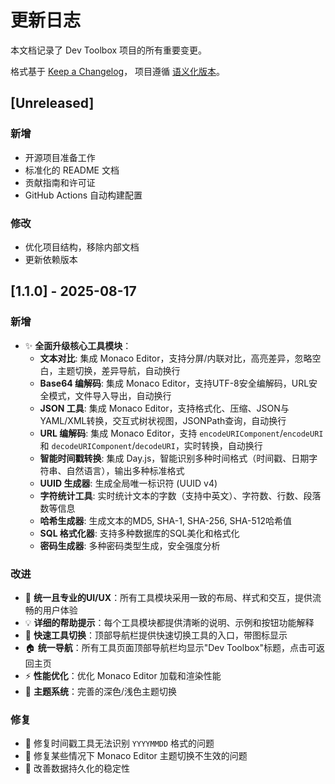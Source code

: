 # 更新日志

本文档记录了 Dev Toolbox 项目的所有重要变更。

格式基于 [Keep a Changelog](https://keepachangelog.com/zh-CN/1.0.0/)，
项目遵循 [语义化版本](https://semver.org/lang/zh-CN/)。

## [Unreleased]

### 新增
- 开源项目准备工作
- 标准化的 README 文档
- 贡献指南和许可证
- GitHub Actions 自动构建配置

### 修改
- 优化项目结构，移除内部文档
- 更新依赖版本

## [1.1.0] - 2025-08-17

### 新增
- ✨ **全面升级核心工具模块**：
  - **文本对比**: 集成 Monaco Editor，支持分屏/内联对比，高亮差异，忽略空白，主题切换，差异导航，自动换行
  - **Base64 编解码**: 集成 Monaco Editor，支持UTF-8安全编解码，URL安全模式，文件导入导出，自动换行
  - **JSON 工具**: 集成 Monaco Editor，支持格式化、压缩、JSON与YAML/XML转换，交互式树状视图，JSONPath查询，自动换行
  - **URL 编解码**: 集成 Monaco Editor，支持 `encodeURIComponent`/`encodeURI` 和 `decodeURIComponent`/`decodeURI`，实时转换，自动换行
  - **智能时间戳转换**: 集成 Day.js，智能识别多种时间格式（时间戳、日期字符串、自然语言），输出多种标准格式
  - **UUID 生成器**: 生成全局唯一标识符 (UUID v4)
  - **字符统计工具**: 实时统计文本的字数（支持中英文）、字符数、行数、段落数等信息
  - **哈希生成器**: 生成文本的MD5, SHA-1, SHA-256, SHA-512哈希值
  - **SQL 格式化器**: 支持多种数据库的SQL美化和格式化
  - **密码生成器**: 多种密码类型生成，安全强度分析

### 改进
- 🎨 **统一且专业的UI/UX**：所有工具模块采用一致的布局、样式和交互，提供流畅的用户体验
- 💡 **详细的帮助提示**：每个工具模块都提供清晰的说明、示例和按钮功能解释
- 🚀 **快速工具切换**：顶部导航栏提供快速切换工具的入口，带图标显示
- 🏠 **统一导航**：所有工具页面顶部导航栏均显示"Dev Toolbox"标题，点击可返回主页
- ⚡ **性能优化**：优化 Monaco Editor 加载和渲染性能
- 🌙 **主题系统**：完善的深色/浅色主题切换

### 修复
- 🐞 修复时间戳工具无法识别 `YYYYMMDD` 格式的问题
- 🔧 修复某些情况下 Monaco Editor 主题切换不生效的问题
- 💾 改善数据持久化的稳定性


